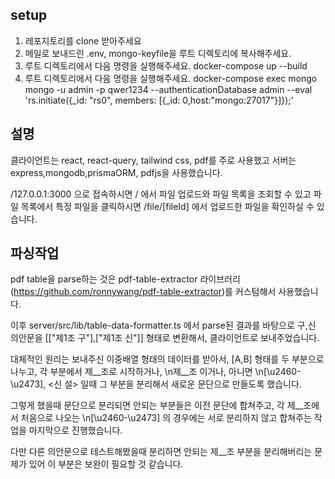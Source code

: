 ## setup
1. 레포지토리를 clone 받아주세요
2. 메일로 보내드린 .env, mongo-keyfile을 루트 디렉토리에 복사해주세요.
3. 루트 디렉토리에서 다음 명령을 실행해주세요. docker-compose up --build 
4. 루트 디렉토리에서 다음 명령을 실행해주세요.
docker-compose exec mongo mongo -u admin -p qwer1234 --authenticationDatabase admin --eval 'rs.initiate({_id: "rs0", members: [{_id: 0,host:"mongo:27017"}]});'


## 설명

클라이언트는 react, react-query, tailwind css, pdf를 주로 사용했고
서버는 express,mongodb,prismaORM, pdfjs을 사용했습니다.

/127.0.0.1:3000 으로 접속하시면 
/ 에서 파일 업로드와 파일 목록을 조회할 수 있고
파일 목록에서 특정 파일을 클릭하시면
/file/[fileId] 에서 업로드한 파일을 확인하실 수 있습니다.


## 파싱작업

pdf table을 parse하는 것은 pdf-table-extractor 라이브러리(https://github.com/ronnywang/pdf-table-extractor)를 커스텀해서 사용했습니다.

이후 server/src/lib/table-data-formatter.ts 에서 parse된 결과를 바탕으로 구,신 의안문을 [["제1조 구"],["제1조 신"]] 형태로 변환해서, 클라이언트로 보내주었습니다.

대체적인 원리는 보내주신 이중배열 형태의 데이터를 받아서, [A,B] 형태를 두 부분으로 나누고, 각 부분에서 제__조로 시작하거나, \n제__조 이거나, 아니면 \n[\u2460-\u2473], <신 설> 일때 그 부분을 분리해서 새로운 문단으로 만들도록 했습니다.

그렇게 했을때 문단으로 분리되면 안되는 부분들은 이전 문단에 합쳐주고, 각 제__조에서 처음으로 나오는 \n[\u2460-\u2473] 의 경우에는 서로 분리하지 않고 합쳐주는 작업을 마지막으로 진행했습니다.

다만 다른 의안문으로 테스트해봤을때 분리하면 안되는 제__조 부분을 분리해버리는 문제가 있어 이 부분은 보완이 필요할 것 같습니다.




